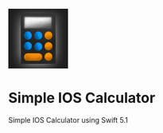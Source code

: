 ![ScreenShot](https://raw.githubusercontent.com/joaoipiraja/Simple-IOS-Calculator/master/SimpleCalculator/Assets.xcassets/AppIcon.appiconset/120.png)
# Simple IOS Calculator
Simple IOS Calculator using Swift 5.1
